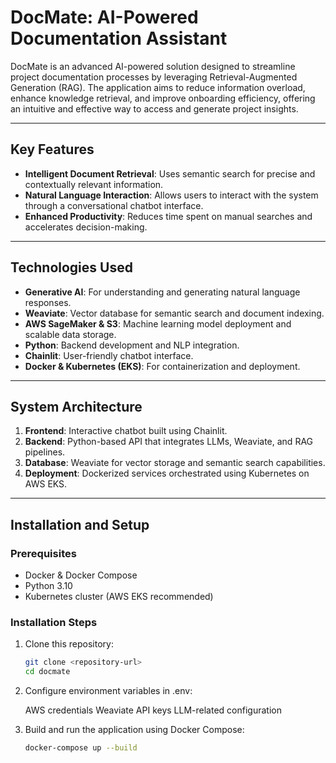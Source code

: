 # DocMate: AI-Powered Documentation Assistant  

DocMate is an advanced AI-powered solution designed to streamline project documentation processes by leveraging Retrieval-Augmented Generation (RAG). The application aims to reduce information overload, enhance knowledge retrieval, and improve onboarding efficiency, offering an intuitive and effective way to access and generate project insights.  

---

## Key Features  
- **Intelligent Document Retrieval**: Uses semantic search for precise and contextually relevant information.  
- **Natural Language Interaction**: Allows users to interact with the system through a conversational chatbot interface.  
- **Enhanced Productivity**: Reduces time spent on manual searches and accelerates decision-making.  

---

## Technologies Used  
- **Generative AI**: For understanding and generating natural language responses.  
- **Weaviate**: Vector database for semantic search and document indexing.  
- **AWS SageMaker & S3**: Machine learning model deployment and scalable data storage.  
- **Python**: Backend development and NLP integration.  
- **Chainlit**: User-friendly chatbot interface.  
- **Docker & Kubernetes (EKS)**: For containerization and deployment.  

---

## System Architecture  
1. **Frontend**: Interactive chatbot built using Chainlit.  
2. **Backend**: Python-based API that integrates LLMs, Weaviate, and RAG pipelines.  
3. **Database**: Weaviate for vector storage and semantic search capabilities.  
4. **Deployment**: Dockerized services orchestrated using Kubernetes on AWS EKS.  

---

## Installation and Setup  

### Prerequisites  
- Docker & Docker Compose  
- Python 3.10
- Kubernetes cluster (AWS EKS recommended)  

### Installation Steps  
1. Clone this repository:  
   ```bash
   git clone <repository-url>
   cd docmate

2. Configure environment variables in .env:

   AWS credentials
   Weaviate API keys
   LLM-related configuration

3. Build and run the application using Docker Compose:
   ```bash
   docker-compose up --build